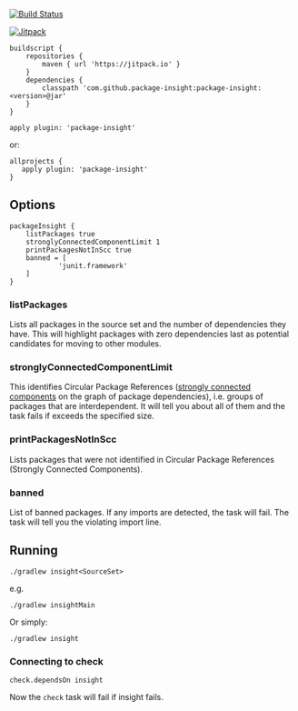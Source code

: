 [![Build Status](https://travis-ci.org/package-insight/package-insight.svg?branch=master)](https://travis-ci.org/package-insight/package-insight)

[![Jitpack](https://jitpack.io/v/package-insight/package-insight.svg)](https://jitpack.io/#package-insight/package-insight)

```
buildscript {
    repositories {
        maven { url 'https://jitpack.io' }
    }
    dependencies {
        classpath 'com.github.package-insight:package-insight:<version>@jar'
    }
}

apply plugin: 'package-insight'
```
or:
```
allprojects {
   apply plugin: 'package-insight'
}
```

## Options

```
packageInsight {
    listPackages true
    stronglyConnectedComponentLimit 1
    printPackagesNotInScc true
    banned = [
            'junit.framework'
    ]
}
```

### listPackages

Lists all packages in the source set and the number of dependencies they have. This will highlight packages with zero
dependencies last as potential candidates for moving to other modules.

### stronglyConnectedComponentLimit

This identifies Circular Package References ([strongly connected components](https://en.wikipedia.org/wiki/Strongly_connected_component) on the graph of package dependencies), i.e. groups of packages that are interdependent. It will tell you about all of them and the task fails if exceeds the specified size.

### printPackagesNotInScc

Lists packages that were not identified in Circular Package References (Strongly Connected Components). 

### banned

List of banned packages. If any imports are detected, the task will fail. The task will tell you the violating import line.

## Running
```
./gradlew insight<SourceSet>
```
e.g.
```
./gradlew insightMain
```
Or simply:
```
./gradlew insight
```

### Connecting to check

```
check.dependsOn insight
```

Now the `check` task will fail if insight fails.
